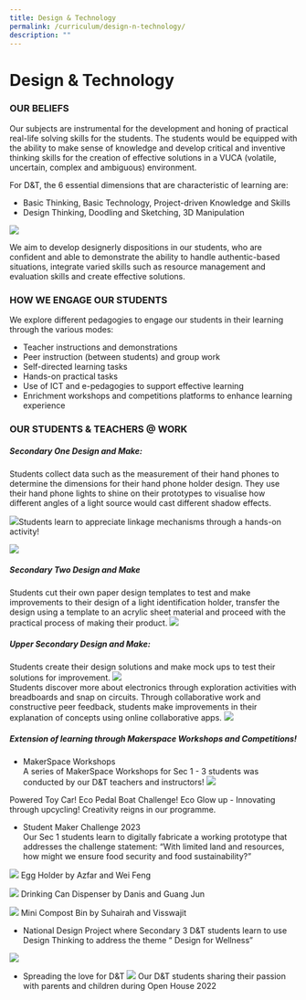 ```yaml
---
title: Design & Technology
permalink: /curriculum/design-n-technology/
description: ""
---
```

# **Design &amp; Technology**

### OUR BELIEFS

Our subjects are instrumental for the development and honing of practical real-life solving skills for the students. The students would be equipped with the ability to make sense of knowledge and develop critical and inventive thinking skills for the creation of effective solutions in a VUCA (volatile, uncertain, complex and ambiguous) environment.

For&nbsp;D&amp;T, the 6 essential dimensions that are characteristic of learning are:

*   Basic Thinking, Basic Technology, Project-driven Knowledge and Skills
*   Design Thinking, Doodling and Sketching, 3D Manipulation

![](/images/Design&Techology2023/picture1.png)

We aim to develop designerly dispositions in our students, who are confident and able to demonstrate the ability to handle authentic-based situations, integrate varied skills such as resource management and evaluation skills and create effective solutions.


### HOW WE ENGAGE OUR STUDENTS

We explore different pedagogies to engage our students in their learning through the various modes:

*   Teacher instructions and demonstrations
*   Peer instruction (between students) and group work
*   Self-directed learning tasks
*   Hands-on practical tasks
*   Use of ICT and e-pedagogies to support effective learning
*   Enrichment workshops and competitions platforms to enhance learning experience

### OUR STUDENTS &amp; TEACHERS @ WORK

##### Secondary One Design and Make:
Students collect data such as the measurement of their hand phones to determine the dimensions for their hand phone holder design. They use their hand phone lights to shine on their prototypes to visualise how different angles of a light source would cast different shadow effects. 

![](/images/Design&Techology2023/pix002.png)Students learn to appreciate linkage mechanisms through a hands-on activity!


![](/images/Design&Techology2023/dnt003.jpg)
##### Secondary Two Design and Make
Students cut their own paper design templates to test and make improvements to their design of a light identification holder, transfer the design using a template to an acrylic sheet material and proceed with the practical process of making their product.
![](/images/Design&Techology2023/pix001.png)

##### Upper Secondary Design and Make:
Students create their design solutions and make mock ups to test their solutions for improvement.
 ![](/images/Design&Techology2023/pix003.png)   
Students discover more about electronics through exploration activities with breadboards and snap on circuits. Through collaborative work and constructive peer feedback, students make improvements in their explanation of concepts using online collaborative apps.
![](/images/Design&Techology2023/pix004.png)

##### Extension of learning through Makerspace Workshops and Competitions!
- MakerSpace Workshops\
A series of MakerSpace Workshops for Sec 1 - 3 students was conducted by our D&T teachers and instructors! 
![](/images/Design&Techology2023/pix005.png)  

Powered Toy Car! Eco Pedal Boat Challenge! Eco Glow up - Innovating through upcycling! Creativity reigns in our programme.

- Student Maker Challenge 2023\
Our Sec 1 students learn to digitally fabricate a working prototype that addresses the challenge statement: “With limited land and resources, how might we ensure food security and food sustainability?”

![](/images/Design&Techology2023/pix006.png)
Egg Holder by Azfar and Wei Feng

 ![](/images/Design&Techology2023/pix007.png) 
Drinking Can Dispenser by Danis and Guang Jun

  ![](/images/Design&Techology2023/pix008.png) 
Mini Compost Bin by Suhairah and Visswajit



- National Design Project where Secondary 3 D&T students learn to use Design Thinking to address the theme “ Design for Wellness”

 ![](/images/Design&Techology2023/pix009.png)
- Spreading the love for D&T 
![](/images/Design&Techology2023/pix010.png)
Our D&T students sharing their passion with parents and children during Open House 2022